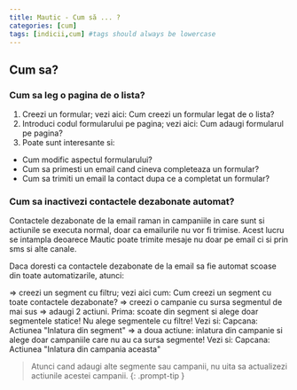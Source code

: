 ```yaml
---
title: Mautic - Cum să ... ?
categories: [cum]
tags: [indicii,cum] #tags should always be lowercase
---
```


## Cum sa?

### Cum sa leg o pagina de o lista?

1. Creezi un formular; vezi aici: Cum creezi un formular legat de o lista?
2. Introduci codul formularului pe pagina; vezi aici: Cum adaugi formularul pe pagina?
3. Poate sunt interesante si:
* Cum modific aspectul formularului?
* Cum sa primesti un email cand cineva completeaza un formular?
* Cum sa trimiti un email la contact dupa ce a completat un formular?

### Cum sa inactivezi contactele dezabonate automat?

Contactele dezabonate de la email raman in campaniile in care sunt si actiunile se executa normal, doar ca emailurile nu vor fi trimise.
Acest lucru se intampla deoarece Mautic poate trimite mesaje nu doar pe email ci si prin sms si alte canale.

Daca doresti ca contactele dezabonate de la email sa fie automat scoase din toate automatizarile, atunci:

=> creezi un segment cu filtru; vezi aici cum: Cum creezi un segment cu toate contactele dezabonate?
=> creezi o campanie cu sursa segmentul de mai sus
=> adaugi 2 actiuni. Prima: scoate din segment si alege doar segmentele statice! Nu alege segmentele cu filtre! Vezi si: Capcana: Actiunea "Inlatura din segment"
=> a doua actiune: inlatura din campanie si alege doar campaniile care nu au ca sursa segmente! Vezi si: Capcana: Actiunea "Inlatura din campania aceasta"

> Atunci cand adaugi alte segmente sau campanii, nu uita sa actualizezi actiunile acestei campanii.
{: .prompt-tip }
